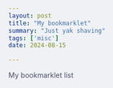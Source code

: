 ```yaml
---
layout: post
title: "My bookmarklet"
summary: "Just yak shaving"
tags: ['misc']
date: 2024-08-15

---
```


My bookmarklet list

<html lang="en">
  <head>
    <meta charset="UTF-8" />
    <meta http-equiv="X-UA-Compatible" content="IE=edge" />
    <meta name="viewport" content="width=device-width, initial-scale=1.0" />
    <link rel="stylesheet" href="style.css" />
    <title>MML bookmarklet</title>
    <style>
      html {
        font-size: 20px;
        background-color: #eff1f5;
        color: #4c4f69;
        display: flex;
        justify-content: center;
        font-family: Arial, Helvetica, serif;
      }

      b {
        color: #1e66f5;
      }

      a {
        text-decoration: none;
      }

      li {
        padding-bottom: 5px;
      }

      .main {
        display: flex;
        align-items: center;
        flex-direction: column;
        flex-wrap: wrap;
        width: 550px;
        /* row-gap: 10px; */
      }

      .script {
        font-size: 25px;
        width: 400px;
        padding: 15px 35px;
        border-radius: 10px;
        text-align: center;
        color: #000000;
        background-color: #ea76cb;
        border-style: solid;
        transition-duration: 0.5s;
      }

      .script:hover {
        background-color: #eff1f5;
      }
    </style>
  </head>
  <body>
    <div class="main">
      <h3 align="center">My bookmarklet</h3>
      <ul>
        <li>
          <b>Bước 1:</b> Mở thanh bookmark trên trình duyệt của bạn bằng tổ hợp
          phím <b>Ctrl + Shift + B</b>
        </li>
        <li>
          <b>Bước 2:</b> Kéo cái thanh hồng hồng xinh xinh lên thanh bookmark mà
          bạn vừa mở
        </li>
        <li><b>Bước 3:</b> Vô trang bạn muốn chạy</li>
        <li><b>Bước 4:</b> Ấn vô cái bookmark bạn vừa tạo là xong :></li>
      </ul>

      <a
        style="text-decoration: none"
        class="script"
        cmt="encode script and convert double quote to single quote"
        href="javascript:(function()%7B(function()%7Bfunction _get(key)%7Breturn localStorage.getItem(key)%3D%3D%3D'visited'%7Dfunction isEmpty(value)%7Bvar i%3D0%3Bfor(%3Bi<list.length%3Bi%2B%2B)%7Bvar file%3Dlist%5Bi%5D%3Bif(file.type%3D%3D%3D'domain'%26%26(new RegExp('%5E'%2Bfile.value.replace(%2F%5C*%2Fg%2C'.*')%2B'%24')).test(value))return true%7Dreturn false%7Dfunction provide(uris)%7Bif(uris%26%26Array.isArray(uris))list%3Duris%7Dfunction load()%7Bvar uris%3DJSON.parse(localStorage.getItem('config'))%3Bprovide(uris)%7Dfunction callback()%7BlocalStorage.setItem('config'%2CJSON.stringify(list))%7Dfunction handleResult(result)%7Bvar doc%3D%0A%7B'type'%3A'domain'%2C'value'%3Aresult%2C'tag'%3A%5B'tab'%5D%7D%3Blist.push(doc)%3Bcallback()%7Dfunction clone(dataAndEvents)%7Blist%3DdataAndEvents%3Bcallback()%7Dvar list%3D%5B%5D%3Bload()%3Bvar asserterNames%3Ddocument.querySelectorAll('.titleline')%3BasserterNames.forEach(function(c)%7Bvar link%3Dc.querySelector('a')%3Bif(link%26%26link.href)%7Bvar path%3Dlink.href%3Bif(!_get(path)%26%26!isEmpty(path))%7Bwindow.open(path%2C'_blank')%3BlocalStorage.setItem(path%2C'visited')%7Delse console.log('Link excluded or already visited%3A'%2Cpath)%7Delse console.log('No valid href found.')%7D)%7D)()%3B%7D)()%3B"
        >Hancker new with config skip tag</a
      >
      <div style="white-space: nowrap; overflow-x: auto; max-width: 100%; padding: 10px;">
    Example config
    <div style="display: inline; border: 3px solid #fff;">
        [{"type":"domain","value":"https://arxiv.org/*","tag":["science","paper"]},{"type":"domain","value":"https://theguardian.com/*","tag":["magazine"]},{"type":"domain","value":"https://*medium.com/","tag":["science","blockIP"]},{"type":"domain","value":"https://www.ycombinator.com/*","tag":["YC"]},{"type":"importUrl","value":"","tag":["failed","CORS"]},{"type":"domain","value":"","tag":["added"]},{"type":"domain","value":"*/doi/*","tag":["science","paper"]},{"type":"domain","value":"*/github.com/*","tag":["code"]},{"type":"domain","value":"*/twitter.com/*","tag":["social"]},{"type":"domain","value":"*/pubmed./*","tag":["medicine"]},{"type":"domain","value":"*/nature.com/*","tag":["paper"]}]
        </div>
    </div>
    
    </div>
  </body>
</html>
